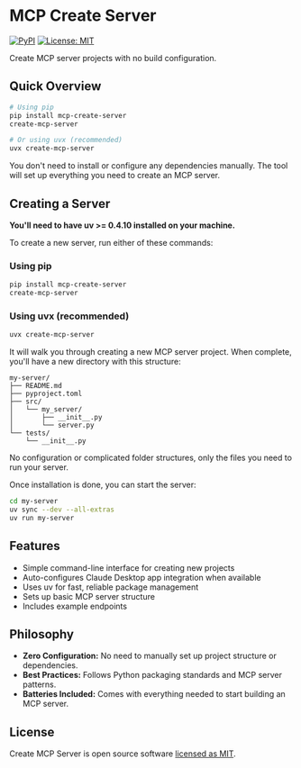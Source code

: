 # MCP Create Server

[![PyPI](https://img.shields.io/pypi/v/mcp-create-server)](https://pypi.org/project/mcp-create-server/) [![License: MIT](https://img.shields.io/badge/License-MIT-yellow.svg)](https://opensource.org/licenses/MIT)

Create MCP server projects with no build configuration.

## Quick Overview

```sh
# Using pip
pip install mcp-create-server
create-mcp-server

# Or using uvx (recommended)
uvx create-mcp-server
```

You don't need to install or configure any dependencies manually. The tool will set up everything you need to create an MCP server.

## Creating a Server

**You'll need to have uv >= 0.4.10 installed on your machine.**

To create a new server, run either of these commands:

### Using pip
```sh
pip install mcp-create-server
create-mcp-server
```

### Using uvx (recommended)
```sh
uvx create-mcp-server
```

It will walk you through creating a new MCP server project. When complete, you'll have a new directory with this structure:

```
my-server/
├── README.md
├── pyproject.toml
├── src/
│   └── my_server/
│       ├── __init__.py
│       └── server.py
└── tests/
    └── __init__.py
```

No configuration or complicated folder structures, only the files you need to run your server.

Once installation is done, you can start the server:

```sh
cd my-server
uv sync --dev --all-extras
uv run my-server
```

## Features

- Simple command-line interface for creating new projects
- Auto-configures Claude Desktop app integration when available
- Uses uv for fast, reliable package management
- Sets up basic MCP server structure
- Includes example endpoints

## Philosophy

- **Zero Configuration:** No need to manually set up project structure or dependencies.
- **Best Practices:** Follows Python packaging standards and MCP server patterns.
- **Batteries Included:** Comes with everything needed to start building an MCP server.

## License

Create MCP Server is open source software [licensed as MIT](https://opensource.org/licenses/MIT).
